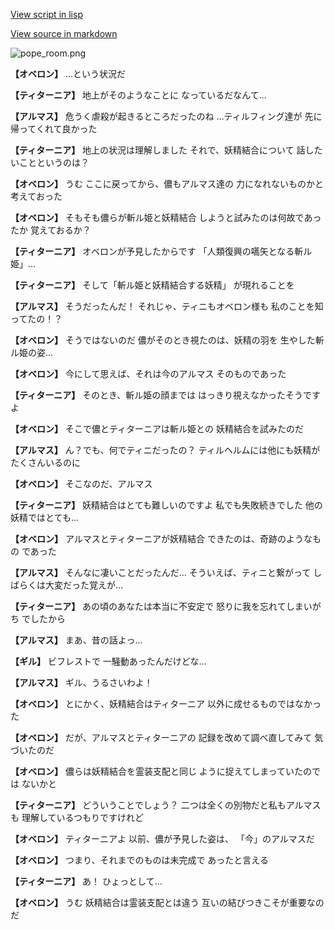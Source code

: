 [View script in lisp](../scripts/110140140.txt)

[View source in markdown](110140140.md)

![pope_room.png](../images/backgrounds/pope_room.png)

**【オベロン】**
…という状況だ

**【ティターニア】**
地上がそのようなことに
なっているだなんて…

**【アルマス】**
危うく虐殺が起きるところだったのね
…ティルフィング達が
先に帰ってくれて良かった

**【ティターニア】**
地上の状況は理解しました
それで、妖精結合について
話したいことというのは？

**【オベロン】**
うむ
ここに戻ってから、儂もアルマス達の
力になれないものかと考えておった

**【オベロン】**
そもそも儂らが斬ル姫と妖精結合
しようと試みたのは何故であったか
覚えておるか？

**【ティターニア】**
オベロンが予見したからです
「人類復興の嚆矢となる斬ル姫」…

**【ティターニア】**
そして「斬ル姫と妖精結合する妖精」
が現れることを

**【アルマス】**
そうだったんだ！
それじゃ、ティニもオベロン様も
私のことを知ってたの！？

**【オベロン】**
そうではないのだ
儂がそのとき視たのは、妖精の羽を
生やした斬ル姫の姿…

**【オベロン】**
今にして思えば、それは今のアルマス
そのものであった

**【ティターニア】**
そのとき、斬ル姫の顔までは
はっきり視えなかったそうですよ

**【オベロン】**
そこで儂とティターニアは斬ル姫との
妖精結合を試みたのだ

**【アルマス】**
ん？でも、何でティニだったの？
ティルヘルムには他にも妖精が
たくさんいるのに

**【オベロン】**
そこなのだ、アルマス

**【ティターニア】**
妖精結合はとても難しいのですよ
私でも失敗続きでした
他の妖精ではとても…

**【オベロン】**
アルマスとティターニアが妖精結合
できたのは、奇跡のようなもの
であった

**【アルマス】**
そんなに凄いことだったんだ…
そういえば、ティニと繋がって
しばらくは大変だった覚えが…

**【ティターニア】**
あの頃のあなたは本当に不安定で
怒りに我を忘れてしまいがち
でしたから

**【アルマス】**
まあ、昔の話よっ…

**【ギル】**
ビフレストで
一騒動あったんだけどな…

**【アルマス】**
ギル、うるさいわよ！

**【オベロン】**
とにかく、妖精結合はティターニア
以外に成せるものではなかった

**【オベロン】**
だが、アルマスとティターニアの
記録を改めて調べ直してみて
気づいたのだ

**【オベロン】**
儂らは妖精結合を霊装支配と同じ
ように捉えてしまっていたのでは
ないかと

**【ティターニア】**
どういうことでしょう？
二つは全くの別物だと私もアルマスも
理解しているつもりですけれど

**【オベロン】**
ティターニアよ
以前、儂が予見した姿は、
「今」のアルマスだ

**【オベロン】**
つまり、それまでのものは未完成で
あったと言える

**【ティターニア】**
あ！
ひょっとして…

**【オベロン】**
うむ
妖精結合は霊装支配とは違う
互いの結びつきこそが重要なのだ